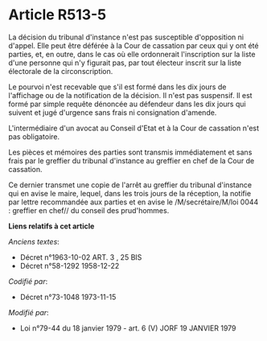# Article R513-5

La décision du tribunal d'instance n'est pas susceptible d'opposition ni d'appel. Elle peut être déférée à la Cour de
cassation par ceux qui y ont été parties, et, en outre, dans le cas où elle ordonnerait l'inscription sur la liste d'une
personne qui n'y figurait pas, par tout électeur inscrit sur la liste électorale de la circonscription.

Le pourvoi n'est recevable que s'il est formé dans les dix jours de l'affichage ou de la notification de la décision. Il
n'est pas suspensif. Il est formé par simple requête dénoncée au défendeur dans les dix jours qui suivent et jugé d'urgence
sans frais ni consignation d'amende.

L'intermédiaire d'un avocat au Conseil d'Etat et à la Cour de cassation n'est pas obligatoire.

Les pièces et mémoires des parties sont transmis immédiatement et sans frais par le greffier du tribunal d'instance au
greffier en chef de la Cour de cassation.

Ce dernier transmet une copie de l'arrêt au greffier du tribunal d'instance qui en avise le maire, lequel, dans les trois
jours de la réception, la notifie par lettre recommandée aux parties et en avise le /M/secrétaire/M/loi 0044 : greffier en
chef// du conseil des prud'hommes.

**Liens relatifs à cet article**

_Anciens textes_:

  - Décret n°1963-10-02 ART. 3 , 25 BIS
  - Décret n°58-1292 1958-12-22

_Codifié par_:

  - Décret n°73-1048 1973-11-15

_Modifié par_:

  - Loi n°79-44 du 18 janvier 1979 - art. 6 (V) JORF 19 JANVIER 1979
